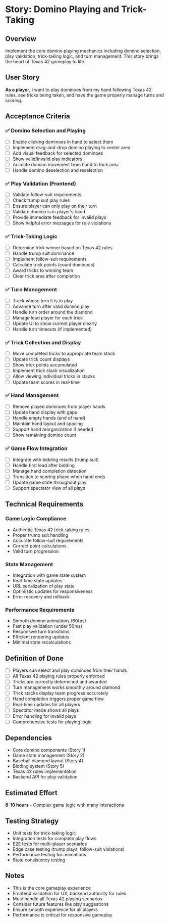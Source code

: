 # Story: Domino Playing and Trick-Taking

## Overview
Implement the core domino playing mechanics including domino selection, play validation, trick-taking logic, and turn management. This story brings the heart of Texas 42 gameplay to life.

## User Story
**As a player**, I want to play dominoes from my hand following Texas 42 rules, see tricks being taken, and have the game properly manage turns and scoring.

## Acceptance Criteria

### ✅ Domino Selection and Playing
- [ ] Enable clicking dominoes in hand to select them
- [ ] Implement drag-and-drop domino playing to center area
- [ ] Add visual feedback for selected dominoes
- [ ] Show valid/invalid play indicators
- [ ] Animate domino movement from hand to trick area
- [ ] Handle domino deselection and reselection

### ✅ Play Validation (Frontend)
- [ ] Validate follow-suit requirements
- [ ] Check trump suit play rules
- [ ] Ensure player can only play on their turn
- [ ] Validate domino is in player's hand
- [ ] Provide immediate feedback for invalid plays
- [ ] Show helpful error messages for rule violations

### ✅ Trick-Taking Logic
- [ ] Determine trick winner based on Texas 42 rules
- [ ] Handle trump suit dominance
- [ ] Implement follow-suit requirements
- [ ] Calculate trick points (count dominoes)
- [ ] Award tricks to winning team
- [ ] Clear trick area after completion

### ✅ Turn Management
- [ ] Track whose turn it is to play
- [ ] Advance turn after valid domino play
- [ ] Handle turn order around the diamond
- [ ] Manage lead player for each trick
- [ ] Update UI to show current player clearly
- [ ] Handle turn timeouts (if implemented)

### ✅ Trick Collection and Display
- [ ] Move completed tricks to appropriate team stack
- [ ] Update trick count displays
- [ ] Show trick points accumulated
- [ ] Implement trick stack visualization
- [ ] Allow viewing individual tricks in stacks
- [ ] Update team scores in real-time

### ✅ Hand Management
- [ ] Remove played dominoes from player hands
- [ ] Update hand display with gaps
- [ ] Handle empty hands (end of hand)
- [ ] Maintain hand layout and spacing
- [ ] Support hand reorganization if needed
- [ ] Show remaining domino count

### ✅ Game Flow Integration
- [ ] Integrate with bidding results (trump suit)
- [ ] Handle first lead after bidding
- [ ] Manage hand completion detection
- [ ] Transition to scoring phase when hand ends
- [ ] Update game state throughout play
- [ ] Support spectator view of all plays

## Technical Requirements

### Game Logic Compliance
- Authentic Texas 42 trick-taking rules
- Proper trump suit handling
- Accurate follow-suit requirements
- Correct point calculations
- Valid turn progression

### State Management
- Integration with game state system
- Real-time state updates
- URL serialization of play state
- Optimistic updates for responsiveness
- Error recovery and rollback

### Performance Requirements
- Smooth domino animations (60fps)
- Fast play validation (under 50ms)
- Responsive turn transitions
- Efficient rendering updates
- Minimal state recalculations

## Definition of Done
- [ ] Players can select and play dominoes from their hands
- [ ] All Texas 42 playing rules properly enforced
- [ ] Tricks are correctly determined and awarded
- [ ] Turn management works smoothly around diamond
- [ ] Trick stacks display team progress accurately
- [ ] Hand completion triggers proper game flow
- [ ] Real-time updates for all players
- [ ] Spectator mode shows all plays
- [ ] Error handling for invalid plays
- [ ] Comprehensive tests for playing logic

## Dependencies
- Core domino components (Story 1)
- Game state management (Story 2)
- Baseball diamond layout (Story 4)
- Bidding system (Story 5)
- Texas 42 rules implementation
- Backend API for play validation

## Estimated Effort
**8-10 hours** - Complex game logic with many interactions

## Testing Strategy
- Unit tests for trick-taking logic
- Integration tests for complete play flows
- E2E tests for multi-player scenarios
- Edge case testing (trump plays, follow-suit violations)
- Performance testing for animations
- State consistency testing

## Notes
- This is the core gameplay experience
- Frontend validation for UX, backend authority for rules
- Must handle all Texas 42 playing scenarios
- Consider future features like play suggestions
- Ensure smooth experience for all players
- Performance is critical for responsive gameplay
